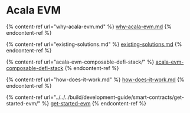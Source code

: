 # Acala EVM

{% content-ref url="why-acala-evm.md" %}
[why-acala-evm.md](why-acala-evm.md)
{% endcontent-ref %}

{% content-ref url="existing-solutions.md" %}
[existing-solutions.md](existing-solutions.md)
{% endcontent-ref %}

{% content-ref url="acala-evm-composable-defi-stack/" %}
[acala-evm-composable-defi-stack](acala-evm-composable-defi-stack/)
{% endcontent-ref %}

{% content-ref url="how-does-it-work.md" %}
[how-does-it-work.md](how-does-it-work.md)
{% endcontent-ref %}

{% content-ref url="../../../build/development-guide/smart-contracts/get-started-evm/" %}
[get-started-evm](../../../build/development-guide/smart-contracts/get-started-evm/)
{% endcontent-ref %}

